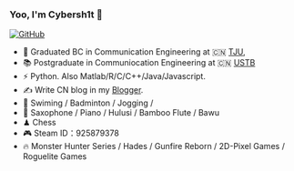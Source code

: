 ### Yoo, I'm Cybersh1t 👋

[![GitHub](https://img.shields.io/badge/dynamic/json?logo=github&label=GitHub&labelColor=495867&color=495867&query=%24.data.totalSubs&url=https%3A%2F%2Fapi.spencerwoo.com%2Fsubstats%2F%3Fsource%3Dgithub%26queryKey%3Dhayschan&style=flat-square)](https://github.com/dafeigy)

- 🍻 Graduated BC in Communication Engineering at 🇨🇳 [TJU](http://www.tju.edu.cn/),
- 📚 Postgraduate in Communiocation Engineering at 🇨🇳 [USTB](https://www.ustb.edu.cn/)
- ⚡ Python. Also Matlab/R/C/C++/Java/Javascript.
- ✍️ Write CN blog in my [Blogger](https://cybercolyce.cn/).
- 🏃 Swiming / Badminton / Jogging /
- 🎵 Saxophone / Piano / Hulusi / Bamboo Flute / Bawu 
- ♟  Chess 
- 🎮 Steam ID：925879378
- 🔥 Monster Hunter Series / Hades / Gunfire Reborn / 2D-Pixel Games / Roguelite Games
